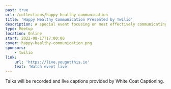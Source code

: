 ```yaml
---
past: true
url: /collections/happy-healthy-communication
title: 'Happy Healthy Communication Presented by Twilio'
description: A special event focusing on most effectively communicating with your colleagues, comrades, and co-conspirators.
type: Meetup
location: Online
start: 2022-08-17T17:00:00
cover: happy-healthy-communication.png
sponsors:
    - twilio
link:
    url: 'https://live.yougotthis.io'
    text: 'Watch event live'
---
```


Talks will be recorded and live captions provided by White Coat Captioning.

<event-session
    title="Welcome To Happy Healthy Communication"
    start="2022-06-08T17:00:00Z">
</event-session>

<!-- 5 MIN TWILIO SEGMENT HERE -->

<event-session
    title="Communicating & Upholding Your Boundaries"
    start="2022-06-08T17:10:00Z"
    :speakers="['suze-shardlow']"
    description="'No' is a complete sentence and it's often a difficult word to say, and as a result, we sometimes end up with situations, environments, tasks, and treatment we don't want. Setting boundaries helps us to understand and establish our limits and are essential for our health, but they are useless if we don't communicate and enforce them. This talk will take you through how to let someone know they have crossed the line, how to tell them it won't be happening again, and deciding in advance how you will uphold your boundary if they are crossed.">
</event-session>

<event-session
    title="Making Your Meetings Effective"
    start="2022-06-08T17:30:00Z"
    :speakers="['naomi-pentrel']"
    description="Whether remote or in-person, you should always ensure any meeting you call for is effective. There are three things you can do to make your meetings effective: make sure everyone knows the purpose of meeting, practice being a good host, and ensure everything is well documented. In this talk, we will cover how to nail each of these three cornerstones of effective meetings. As a bonus, we will talk about the playbook for running effective meetings like a C-level.">
</event-session>

<event-session
    title="Principles for Asynchronous Working"
    start="2022-06-08T17:50:00Z"
    :speakers="['joe-nash']"
    description="Asynchronous workflows enable us to get our work done flexibly and quickly, without compromising on what else in important in our lifestyles. In this talk, we’ll learn the key principles that lead to effective asynchronous working, discuss how asynchronicity benefits everyone on the team, and how you can implement asynchronous workflows.">
</event-session>

<!-- 10 MIN TWILIO SEGMENT HERE -->

<event-session
    title="Changing Your Mind"
    start="2022-06-08T18:20:00Z"
    :speakers="['eriol-fox']"
    description="When we receive new information or context on something we've agreed to, we often believe it's bad to change our mind. In this talk, we will discuss how to communicate effectively and take a potentially uncomfortable or horrifying conversation into one which empowers you to do your best work.">
</event-session>

<event-session
    title="Begin Active Listening Today"
    start="2022-06-08T18:40:00Z"
    :speakers="['amy-dickens']"
    description="In a world where notifications are rife, paying attention during meetings and one-to-one conversations can be tough. In this talk, we'll cover the five core tenants of active listening and how you can apply them to your day-to-day life.">
</event-session>
